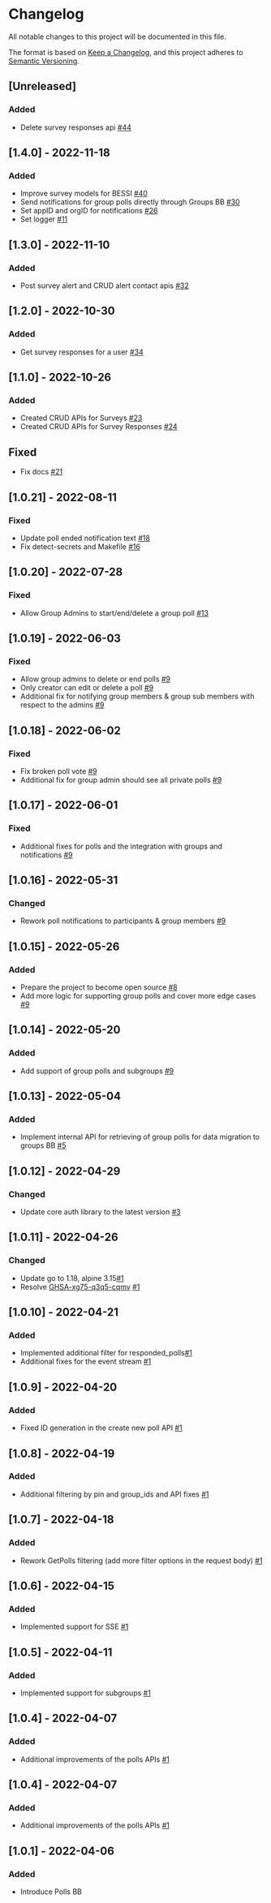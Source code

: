 # Changelog
All notable changes to this project will be documented in this file.

The format is based on [Keep a Changelog](https://keepachangelog.com/en/1.0.0/),
and this project adheres to [Semantic Versioning](https://semver.org/spec/v2.0.0.html).

## [Unreleased]
### Added
- Delete survey responses api [#44](https://github.com/rokwire/polls-building-block/issues/43)
## [1.4.0] - 2022-11-18
### Added
- Improve survey models for BESSI [#40](https://github.com/rokwire/polls-building-block/issues/40)
- Send notifications for group polls directly through Groups BB [#30](https://github.com/rokwire/polls-building-block/issues/30)
- Set appID and orgID for notifications [#26](https://github.com/rokwire/polls-building-block/issues/26)
- Set logger [#11](https://github.com/rokwire/polls-building-block/issues/11)

## [1.3.0] - 2022-11-10
### Added
- Post survey alert and CRUD alert contact apis [#32](https://github.com/rokwire/polls-building-block/issues/32)

## [1.2.0] - 2022-10-30
### Added
- Get survey responses for a user [#34](https://github.com/rokwire/polls-building-block/issues/34)

## [1.1.0] - 2022-10-26
### Added
- Created CRUD APIs for Surveys [#23](https://github.com/rokwire/polls-building-block/issues/23)
- Created CRUD APIs for Survey Responses [#24](https://github.com/rokwire/polls-building-block/issues/24)

## Fixed
- Fix docs [#21](https://github.com/rokwire/polls-building-block/issues/21)

## [1.0.21] - 2022-08-11
### Fixed
- Update poll ended notification text [#18](https://github.com/rokwire/polls-building-block/issues/18)
- Fix detect-secrets and Makefile [#16](https://github.com/rokwire/polls-building-block/issues/16)

## [1.0.20] - 2022-07-28
### Fixed
- Allow Group Admins to start/end/delete a group poll [#13](https://github.com/rokwire/polls-building-block/issues/13)

## [1.0.19] - 2022-06-03
### Fixed
- Allow group admins to delete or end polls [#9](https://github.com/rokwire/polls-building-block/issues/9)
- Only creator can edit or delete a poll  [#9](https://github.com/rokwire/polls-building-block/issues/9)
- Additional fix for notifying group members & group sub members with respect to the admins [#9](https://github.com/rokwire/polls-building-block/issues/9)

## [1.0.18] - 2022-06-02
### Fixed
- Fix broken poll vote [#9](https://github.com/rokwire/polls-building-block/issues/9)
- Additional fix for group admin should see all private polls [#9](https://github.com/rokwire/polls-building-block/issues/9)

## [1.0.17] - 2022-06-01
### Fixed
- Additional fixes for polls and the integration with groups and notifications [#9](https://github.com/rokwire/polls-building-block/issues/9)

## [1.0.16] - 2022-05-31
### Changed
- Rework poll notifications to participants & group members [#9](https://github.com/rokwire/polls-building-block/issues/9)

## [1.0.15] - 2022-05-26
### Added
- Prepare the project to become open source [#8](https://github.com/rokwire/polls-building-block/issues/8)
- Add more logic for supporting group polls and cover more edge cases [#9](https://github.com/rokwire/polls-building-block/issues/9)

## [1.0.14] - 2022-05-20
### Added
- Add support of group polls and subgroups [#9](https://github.com/rokwire/polls-building-block/issues/9)

## [1.0.13] - 2022-05-04
### Added
- Implement internal API for retrieving of group polls for data migration to groups BB [#5](https://github.com/rokwire/polls-building-block/issues/5)

## [1.0.12] - 2022-04-29
### Changed
- Update core auth library to the latest version [#3](https://github.com/rokwire/polls-building-block/issues/3)

## [1.0.11] - 2022-04-26
### Changed
- Update go to 1.18, alpine 3.15[#1](https://github.com/rokwire/polls-building-block/issues/1)
- Resolve [GHSA-xg75-q3q5-cqmv](https://github.com/advisories/GHSA-xg75-q3q5-cqmv) [#1](https://github.com/rokwire/polls-building-block/issues/1)

## [1.0.10] - 2022-04-21
### Added
- Implemented additional filter for responded_polls[#1](https://github.com/rokwire/polls-building-block/issues/1)
- Additional fixes for the event stream [#1](https://github.com/rokwire/polls-building-block/issues/1)

## [1.0.9] - 2022-04-20
### Added
- Fixed ID generation in the create new poll API [#1](https://github.com/rokwire/polls-building-block/issues/1)

## [1.0.8] - 2022-04-19
### Added
- Additional filtering by pin and group_ids and API fixes [#1](https://github.com/rokwire/polls-building-block/issues/1)

## [1.0.7] - 2022-04-18
### Added
- Rework GetPolls filtering (add more filter options in the request body) [#1](https://github.com/rokwire/polls-building-block/issues/1)

## [1.0.6] - 2022-04-15
### Added
- Implemented support for SSE [#1](https://github.com/rokwire/polls-building-block/issues/1)

## [1.0.5] - 2022-04-11
### Added
- Implemented support for subgroups [#1](https://github.com/rokwire/polls-building-block/issues/1)

## [1.0.4] - 2022-04-07
### Added
- Additional improvements of the polls APIs [#1](https://github.com/rokwire/polls-building-block/issues/1)

## [1.0.4] - 2022-04-07
### Added
- Additional improvements of the polls APIs [#1](https://github.com/rokwire/polls-building-block/issues/1)

## [1.0.1] - 2022-04-06
### Added
- Introduce Polls BB 